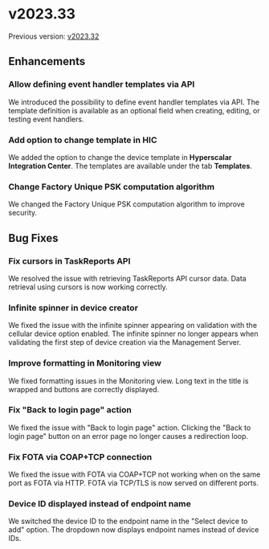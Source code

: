 # v2023.33

Previous version: [v2023.32](v2023.32.md)

## Enhancements

### Allow defining event handler templates via API

We introduced the possibility to define event handler templates via API. The template definition is available as an optional field when creating, editing, or testing event handlers.

### Add option to change template in HIC

We added the option to change the device template in **Hyperscalar Integration Center**. The templates are available under the tab **Templates**.

### Change Factory Unique PSK computation algorithm

We changed the Factory Unique PSK computation algorithm to improve security.

## Bug Fixes

### Fix cursors in TaskReports API

We resolved the issue with retrieving TaskReports API cursor data. Data retrieval using cursors is now working correctly.

### Infinite spinner in device creator

We fixed the issue with the infinite spinner appearing on validation with the cellular device option enabled. The infinite spinner no longer appears when validating the first step of device creation via the Management Server.

### Improve formatting in Monitoring view

We fixed formatting issues in the Monitoring view. Long text in the title is wrapped and buttons are correctly displayed.

### Fix "Back to login page" action

We fixed the issue with "Back to login page" action. Clicking the "Back to login page" button on an error page no longer causes a redirection loop.

### Fix FOTA via COAP+TCP connection

We fixed the issue with FOTA via COAP+TCP not working when on the same port as FOTA via HTTP. FOTA via TCP/TLS is now served on different ports.

### Device ID displayed instead of endpoint name

We switched the device ID to the endpoint name in the "Select device to add" option. The dropdown now displays endpoint names instead of device IDs.
